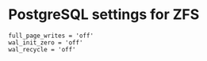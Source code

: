 # PostgreSQL settings for ZFS

    full_page_writes = 'off'
    wal_init_zero = 'off'
    wal_recycle = 'off'
